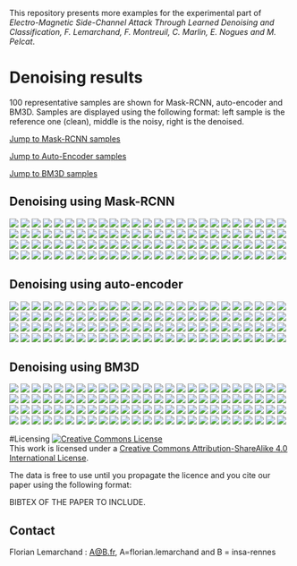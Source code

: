 This repository presents more examples for the experimental part of _Electro-Magnetic Side-Channel Attack Through Learned Denoising and Classification, F. Lemarchand, F. Montreuil, C. Marlin, E. Nogues and M. Pelcat_.

# Denoising results
100 representative samples are shown for Mask-RCNN, auto-encoder and BM3D. Samples are displayed using the following format: left sample is the reference one (clean), middle is the noisy, right is the denoised. 

[Jump to Mask-RCNN samples](#denoising-using-mask-rcnn)

[Jump to Auto-Encoder samples](#denoising-using-auto-encoder)

[Jump to BM3D samples](#denoising-using-bm3d)


## Denoising using Mask-RCNN

![](./denoising_results/mrcnn/1.png)
![](./denoising_results/mrcnn/2.png)
![](./denoising_results/mrcnn/3.png)
![](./denoising_results/mrcnn/4.png)
![](./denoising_results/mrcnn/5.png)
![](./denoising_results/mrcnn/6.png)
![](./denoising_results/mrcnn/7.png)
![](./denoising_results/mrcnn/8.png)
![](./denoising_results/mrcnn/9.png)
![](./denoising_results/mrcnn/10.png)
![](./denoising_results/mrcnn/11.png)
![](./denoising_results/mrcnn/12.png)
![](./denoising_results/mrcnn/13.png)
![](./denoising_results/mrcnn/14.png)
![](./denoising_results/mrcnn/15.png)
![](./denoising_results/mrcnn/16.png)
![](./denoising_results/mrcnn/17.png)
![](./denoising_results/mrcnn/18.png)
![](./denoising_results/mrcnn/19.png)
![](./denoising_results/mrcnn/20.png)
![](./denoising_results/mrcnn/21.png)
![](./denoising_results/mrcnn/22.png)
![](./denoising_results/mrcnn/23.png)
![](./denoising_results/mrcnn/24.png)
![](./denoising_results/mrcnn/25.png)
![](./denoising_results/mrcnn/26.png)
![](./denoising_results/mrcnn/27.png)
![](./denoising_results/mrcnn/28.png)
![](./denoising_results/mrcnn/29.png)
![](./denoising_results/mrcnn/30.png)
![](./denoising_results/mrcnn/31.png)
![](./denoising_results/mrcnn/32.png)
![](./denoising_results/mrcnn/33.png)
![](./denoising_results/mrcnn/34.png)
![](./denoising_results/mrcnn/35.png)
![](./denoising_results/mrcnn/36.png)
![](./denoising_results/mrcnn/37.png)
![](./denoising_results/mrcnn/38.png)
![](./denoising_results/mrcnn/39.png)
![](./denoising_results/mrcnn/40.png)
![](./denoising_results/mrcnn/41.png)
![](./denoising_results/mrcnn/42.png)
![](./denoising_results/mrcnn/43.png)
![](./denoising_results/mrcnn/44.png)
![](./denoising_results/mrcnn/45.png)
![](./denoising_results/mrcnn/46.png)
![](./denoising_results/mrcnn/47.png)
![](./denoising_results/mrcnn/48.png)
![](./denoising_results/mrcnn/49.png)
![](./denoising_results/mrcnn/50.png)
![](./denoising_results/mrcnn/51.png)
![](./denoising_results/mrcnn/52.png)
![](./denoising_results/mrcnn/53.png)
![](./denoising_results/mrcnn/54.png)
![](./denoising_results/mrcnn/55.png)
![](./denoising_results/mrcnn/56.png)
![](./denoising_results/mrcnn/57.png)
![](./denoising_results/mrcnn/58.png)
![](./denoising_results/mrcnn/59.png)
![](./denoising_results/mrcnn/60.png)
![](./denoising_results/mrcnn/61.png)
![](./denoising_results/mrcnn/62.png)
![](./denoising_results/mrcnn/63.png)
![](./denoising_results/mrcnn/64.png)
![](./denoising_results/mrcnn/65.png)
![](./denoising_results/mrcnn/66.png)
![](./denoising_results/mrcnn/67.png)
![](./denoising_results/mrcnn/68.png)
![](./denoising_results/mrcnn/69.png)
![](./denoising_results/mrcnn/70.png)
![](./denoising_results/mrcnn/71.png)
![](./denoising_results/mrcnn/72.png)
![](./denoising_results/mrcnn/73.png)
![](./denoising_results/mrcnn/74.png)
![](./denoising_results/mrcnn/75.png)
![](./denoising_results/mrcnn/76.png)
![](./denoising_results/mrcnn/77.png)
![](./denoising_results/mrcnn/78.png)
![](./denoising_results/mrcnn/79.png)
![](./denoising_results/mrcnn/80.png)
![](./denoising_results/mrcnn/81.png)
![](./denoising_results/mrcnn/82.png)
![](./denoising_results/mrcnn/83.png)
![](./denoising_results/mrcnn/84.png)
![](./denoising_results/mrcnn/85.png)
![](./denoising_results/mrcnn/86.png)
![](./denoising_results/mrcnn/87.png)
![](./denoising_results/mrcnn/88.png)
![](./denoising_results/mrcnn/89.png)
![](./denoising_results/mrcnn/90.png)
![](./denoising_results/mrcnn/91.png)
![](./denoising_results/mrcnn/92.png)
![](./denoising_results/mrcnn/93.png)
![](./denoising_results/mrcnn/94.png)
![](./denoising_results/mrcnn/95.png)
![](./denoising_results/mrcnn/96.png)
![](./denoising_results/mrcnn/97.png)
![](./denoising_results/mrcnn/98.png)
![](./denoising_results/mrcnn/99.png)
![](./denoising_results/mrcnn/100.png)


## Denoising using auto-encoder

![](./denoising_results/ae/1.png)
![](./denoising_results/ae/2.png)
![](./denoising_results/ae/3.png)
![](./denoising_results/ae/4.png)
![](./denoising_results/ae/5.png)
![](./denoising_results/ae/6.png)
![](./denoising_results/ae/7.png)
![](./denoising_results/ae/8.png)
![](./denoising_results/ae/9.png)
![](./denoising_results/ae/10.png)
![](./denoising_results/ae/11.png)
![](./denoising_results/ae/12.png)
![](./denoising_results/ae/13.png)
![](./denoising_results/ae/14.png)
![](./denoising_results/ae/15.png)
![](./denoising_results/ae/16.png)
![](./denoising_results/ae/17.png)
![](./denoising_results/ae/18.png)
![](./denoising_results/ae/19.png)
![](./denoising_results/ae/20.png)
![](./denoising_results/ae/21.png)
![](./denoising_results/ae/22.png)
![](./denoising_results/ae/23.png)
![](./denoising_results/ae/24.png)
![](./denoising_results/ae/25.png)
![](./denoising_results/ae/26.png)
![](./denoising_results/ae/27.png)
![](./denoising_results/ae/28.png)
![](./denoising_results/ae/29.png)
![](./denoising_results/ae/30.png)
![](./denoising_results/ae/31.png)
![](./denoising_results/ae/32.png)
![](./denoising_results/ae/33.png)
![](./denoising_results/ae/34.png)
![](./denoising_results/ae/35.png)
![](./denoising_results/ae/36.png)
![](./denoising_results/ae/37.png)
![](./denoising_results/ae/38.png)
![](./denoising_results/ae/39.png)
![](./denoising_results/ae/40.png)
![](./denoising_results/ae/41.png)
![](./denoising_results/ae/42.png)
![](./denoising_results/ae/43.png)
![](./denoising_results/ae/44.png)
![](./denoising_results/ae/45.png)
![](./denoising_results/ae/46.png)
![](./denoising_results/ae/47.png)
![](./denoising_results/ae/48.png)
![](./denoising_results/ae/49.png)
![](./denoising_results/ae/50.png)
![](./denoising_results/ae/51.png)
![](./denoising_results/ae/52.png)
![](./denoising_results/ae/53.png)
![](./denoising_results/ae/54.png)
![](./denoising_results/ae/55.png)
![](./denoising_results/ae/56.png)
![](./denoising_results/ae/57.png)
![](./denoising_results/ae/58.png)
![](./denoising_results/ae/59.png)
![](./denoising_results/ae/60.png)
![](./denoising_results/ae/61.png)
![](./denoising_results/ae/62.png)
![](./denoising_results/ae/63.png)
![](./denoising_results/ae/64.png)
![](./denoising_results/ae/65.png)
![](./denoising_results/ae/66.png)
![](./denoising_results/ae/67.png)
![](./denoising_results/ae/68.png)
![](./denoising_results/ae/69.png)
![](./denoising_results/ae/70.png)
![](./denoising_results/ae/71.png)
![](./denoising_results/ae/72.png)
![](./denoising_results/ae/73.png)
![](./denoising_results/ae/74.png)
![](./denoising_results/ae/75.png)
![](./denoising_results/ae/76.png)
![](./denoising_results/ae/77.png)
![](./denoising_results/ae/78.png)
![](./denoising_results/ae/79.png)
![](./denoising_results/ae/80.png)
![](./denoising_results/ae/81.png)
![](./denoising_results/ae/82.png)
![](./denoising_results/ae/83.png)
![](./denoising_results/ae/84.png)
![](./denoising_results/ae/85.png)
![](./denoising_results/ae/86.png)
![](./denoising_results/ae/87.png)
![](./denoising_results/ae/88.png)
![](./denoising_results/ae/89.png)
![](./denoising_results/ae/90.png)
![](./denoising_results/ae/91.png)
![](./denoising_results/ae/92.png)
![](./denoising_results/ae/93.png)
![](./denoising_results/ae/94.png)
![](./denoising_results/ae/95.png)
![](./denoising_results/ae/96.png)
![](./denoising_results/ae/97.png)
![](./denoising_results/ae/98.png)
![](./denoising_results/ae/99.png)
![](./denoising_results/ae/100.png)


## Denoising using BM3D

![](./denoising_results/bm3d/1.png)
![](./denoising_results/bm3d/2.png)
![](./denoising_results/bm3d/3.png)
![](./denoising_results/bm3d/4.png)
![](./denoising_results/bm3d/5.png)
![](./denoising_results/bm3d/6.png)
![](./denoising_results/bm3d/7.png)
![](./denoising_results/bm3d/8.png)
![](./denoising_results/bm3d/9.png)
![](./denoising_results/bm3d/10.png)
![](./denoising_results/bm3d/11.png)
![](./denoising_results/bm3d/12.png)
![](./denoising_results/bm3d/13.png)
![](./denoising_results/bm3d/14.png)
![](./denoising_results/bm3d/15.png)
![](./denoising_results/bm3d/16.png)
![](./denoising_results/bm3d/17.png)
![](./denoising_results/bm3d/18.png)
![](./denoising_results/bm3d/19.png)
![](./denoising_results/bm3d/20.png)
![](./denoising_results/bm3d/21.png)
![](./denoising_results/bm3d/22.png)
![](./denoising_results/bm3d/23.png)
![](./denoising_results/bm3d/24.png)
![](./denoising_results/bm3d/25.png)
![](./denoising_results/bm3d/26.png)
![](./denoising_results/bm3d/27.png)
![](./denoising_results/bm3d/28.png)
![](./denoising_results/bm3d/29.png)
![](./denoising_results/bm3d/30.png)
![](./denoising_results/bm3d/31.png)
![](./denoising_results/bm3d/32.png)
![](./denoising_results/bm3d/33.png)
![](./denoising_results/bm3d/34.png)
![](./denoising_results/bm3d/35.png)
![](./denoising_results/bm3d/36.png)
![](./denoising_results/bm3d/37.png)
![](./denoising_results/bm3d/38.png)
![](./denoising_results/bm3d/39.png)
![](./denoising_results/bm3d/40.png)
![](./denoising_results/bm3d/41.png)
![](./denoising_results/bm3d/42.png)
![](./denoising_results/bm3d/43.png)
![](./denoising_results/bm3d/44.png)
![](./denoising_results/bm3d/45.png)
![](./denoising_results/bm3d/46.png)
![](./denoising_results/bm3d/47.png)
![](./denoising_results/bm3d/48.png)
![](./denoising_results/bm3d/49.png)
![](./denoising_results/bm3d/50.png)
![](./denoising_results/bm3d/51.png)
![](./denoising_results/bm3d/52.png)
![](./denoising_results/bm3d/53.png)
![](./denoising_results/bm3d/54.png)
![](./denoising_results/bm3d/55.png)
![](./denoising_results/bm3d/56.png)
![](./denoising_results/bm3d/57.png)
![](./denoising_results/bm3d/58.png)
![](./denoising_results/bm3d/59.png)
![](./denoising_results/bm3d/60.png)
![](./denoising_results/bm3d/61.png)
![](./denoising_results/bm3d/62.png)
![](./denoising_results/bm3d/63.png)
![](./denoising_results/bm3d/64.png)
![](./denoising_results/bm3d/65.png)
![](./denoising_results/bm3d/66.png)
![](./denoising_results/bm3d/67.png)
![](./denoising_results/bm3d/68.png)
![](./denoising_results/bm3d/69.png)
![](./denoising_results/bm3d/70.png)
![](./denoising_results/bm3d/71.png)
![](./denoising_results/bm3d/72.png)
![](./denoising_results/bm3d/73.png)
![](./denoising_results/bm3d/74.png)
![](./denoising_results/bm3d/75.png)
![](./denoising_results/bm3d/76.png)
![](./denoising_results/bm3d/77.png)
![](./denoising_results/bm3d/78.png)
![](./denoising_results/bm3d/79.png)
![](./denoising_results/bm3d/80.png)
![](./denoising_results/bm3d/81.png)
![](./denoising_results/bm3d/82.png)
![](./denoising_results/bm3d/83.png)
![](./denoising_results/bm3d/84.png)
![](./denoising_results/bm3d/85.png)
![](./denoising_results/bm3d/86.png)
![](./denoising_results/bm3d/87.png)
![](./denoising_results/bm3d/88.png)
![](./denoising_results/bm3d/89.png)
![](./denoising_results/bm3d/90.png)
![](./denoising_results/bm3d/91.png)
![](./denoising_results/bm3d/92.png)
![](./denoising_results/bm3d/93.png)
![](./denoising_results/bm3d/94.png)
![](./denoising_results/bm3d/95.png)
![](./denoising_results/bm3d/96.png)
![](./denoising_results/bm3d/97.png)
![](./denoising_results/bm3d/98.png)
![](./denoising_results/bm3d/99.png)
![](./denoising_results/bm3d/100.png)


#Licensing
<a rel="license" href="http://creativecommons.org/licenses/by-sa/4.0/"><img alt="Creative Commons License" style="border-width:0" src="https://i.creativecommons.org/l/by-sa/4.0/88x31.png" /></a><br />This work is licensed under a <a rel="license" href="http://creativecommons.org/licenses/by-sa/4.0/">Creative Commons Attribution-ShareAlike 4.0 International License</a>.

The data is free to use until you propagate the licence and you cite our paper using the following format:

BIBTEX OF THE PAPER TO INCLUDE.


## Contact
Florian Lemarchand : A@B.fr, A=florian.lemarchand and B = insa-rennes